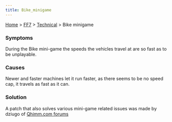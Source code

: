 ```yaml
---
title: Bike_minigame
---
```


[Home](../../Main_Page.md) > [FF7](../../FF7.md) > [Technical](../Technical.md) > Bike minigame

### Symptoms

During the Bike mini-game the speeds the vehicles travel at are so fast as to be unplayable.

### Causes

Newer and faster machines let it run faster, as there seems to be no speed cap, it travels as fast as it can.

### Solution

A patch that also solves various mini-game related issues was made by dziugo of [Qhimm.com forums](http://forums.qhimm.com/index.php?topic=4554.0)
